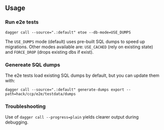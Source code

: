 ## Usage

### Run e2e tests

    dagger call --source=".:default" etoe --db-mode=USE_DUMPS

The `USE_DUMPS` mode (default) uses pre-built SQL dumps to speed up migrations.
Other modes available are: `USE_CACHED` (rely on existing state) and
`FORCE_DROP` (drops existing dbs if exist).

### Genereate SQL dumps

The e2e tests load existing SQL dumps by default, but you can update them with:

    dagger call --source=".:default" generate-dumps export --path=hack/ccp/e2e/testdata/dumps

### Troubleshooting

Use of `dagger call --progress=plain` yields clearer output during debugging.

